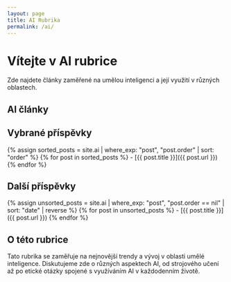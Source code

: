 ```yaml
---
layout: page
title: AI Rubrika
permalink: /ai/
---
```


# Vítejte v AI rubrice

Zde najdete články zaměřené na umělou inteligenci a její využití v různých oblastech.

## AI články

<h2>Vybrané příspěvky</h2>
   {% assign sorted_posts = site.ai | where_exp: "post", "post.order" | sort: "order" %}
   {% for post in sorted_posts %}
     - [{{ post.title }}]({{ post.url }})
   {% endfor %}

<h2>Další příspěvky</h2>
   {% assign unsorted_posts = site.ai | where_exp: "post", "post.order == nil" | sort: "date" | reverse %}
   {% for post in unsorted_posts %}
     - [{{ post.title }}]({{ post.url }})
   {% endfor %}

## O této rubrice

Tato rubrika se zaměřuje na nejnovější trendy a vývoj v oblasti umělé inteligence. Diskutujeme zde o různých aspektech AI, od strojového učení až po etické otázky spojené s využíváním AI v každodenním životě.
